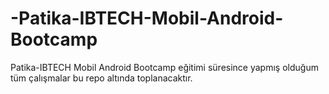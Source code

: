 # -Patika-IBTECH-Mobil-Android-Bootcamp
Patika-IBTECH Mobil Android Bootcamp eğitimi süresince yapmış olduğum tüm çalışmalar bu repo altında toplanacaktır.
